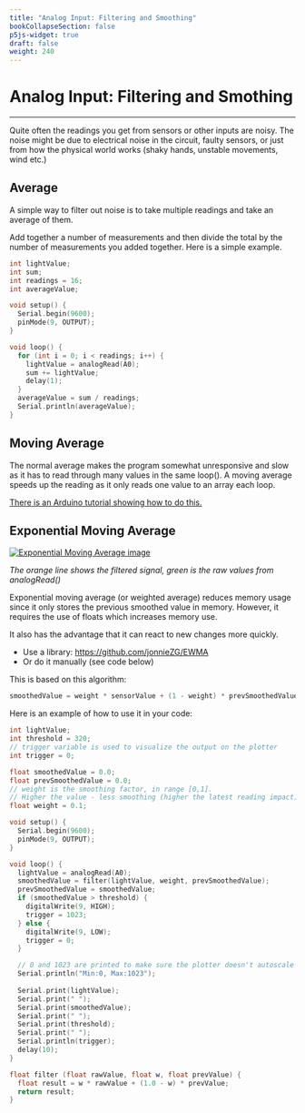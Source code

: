 ```yaml
---
title: "Analog Input: Filtering and Smoothing"
bookCollapseSection: false
p5js-widget: true
draft: false
weight: 240
---
```


# Analog Input: Filtering and Smothing

---

Quite often the readings you get from sensors or other inputs are noisy. The noise might be due to electrical noise in the circuit, faulty sensors, or just from how the physical world works (shaky hands, unstable movements, wind etc.)

## Average

A simple way to filter out noise is to take multiple readings and take an average of them.

Add together a number of measurements and then divide the total by the number of measurements you added together. Here is a simple example.

```c
int lightValue;
int sum;
int readings = 16;
int averageValue;

void setup() {
  Serial.begin(9600);
  pinMode(9, OUTPUT);
}

void loop() {
  for (int i = 0; i < readings; i++) {
    lightValue = analogRead(A0);
    sum += lightValue;
    delay(1);
  }
  averageValue = sum / readings;
  Serial.println(averageValue);
}
```

## Moving Average

The normal average makes the program somewhat unresponsive and slow as it has to read through many values in the same loop(). A moving average speeds up the reading as it only reads one value to an array each loop.

[There is an Arduino tutorial showing how to do this.](https://www.arduino.cc/en/Tutorial/BuiltInExamples/Smoothing)

## Exponential Moving Average

[![Exponential Moving Average image](https://newmedia.dog/wp-content/uploads/2021/11/Screenshot-2021-11-09-at-18.03.52.png)](https://newmedia.dog/wp-content/uploads/2021/11/Screenshot-2021-11-09-at-18.03.52.png)

*The orange line shows the filtered signal, green is the raw values from analogRead()*

Exponential moving average (or weighted average) reduces memory usage since it only stores the previous smoothed value in memory. However, it requires the use of floats which increases memory use.

It also has the advantage that it can react to new changes more quickly.

- Use a library: https://github.com/jonnieZG/EWMA
- Or do it manually (see code below)

This is based on this algorithm:

```c
smoothedValue = weight * sensorValue + (1 - weight) * prevSmoothedValue;
```

Here is an example of how to use it in your code:

```c
int lightValue;
int threshold = 320;
// trigger variable is used to visualize the output on the plotter
int trigger = 0;

float smoothedValue = 0.0;
float prevSmoothedValue = 0.0;
// weight is the smoothing factor, in range [0,1].
// Higher the value - less smoothing (higher the latest reading impact)
float weight = 0.1; 

void setup() {
  Serial.begin(9600);
  pinMode(9, OUTPUT);
}

void loop() {
  lightValue = analogRead(A0);
  smoothedValue = filter(lightValue, weight, prevSmoothedValue);
  prevSmoothedValue = smoothedValue;
  if (smoothedValue > threshold) {
    digitalWrite(9, HIGH);
    trigger = 1023;
  } else {
    digitalWrite(9, LOW);
    trigger = 0;
  }

  // 0 and 1023 are printed to make sure the plotter doesn't autoscale
  Serial.println("Min:0, Max:1023");
  
  Serial.print(lightValue);
  Serial.print(" ");
  Serial.print(smoothedValue);
  Serial.print(" ");
  Serial.print(threshold);
  Serial.print(" ");
  Serial.println(trigger);
  delay(10);
}

float filter (float rawValue, float w, float prevValue) {
  float result = w * rawValue + (1.0 - w) * prevValue;
  return result;
}
```